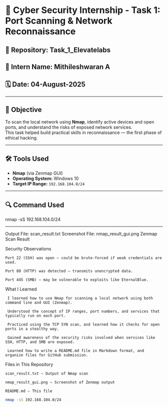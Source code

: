# 🚨 Cyber Security Internship - Task 1: Port Scanning & Network Reconnaissance

## 📁 Repository: Task_1_Elevatelabs  
## 👤 Intern Name: Mithileshwaran A
## 🗓️ Date: 04-August-2025

---

## 🎯 Objective

To scan the local network using **Nmap**, identify active devices and open ports, and understand the risks of exposed network services.  
This task helped build practical skills in reconnaissance — the first phase of ethical hacking.

---

## 🛠 Tools Used

- **Nmap** (via Zenmap GUI)
- **Operating System:** Windows 10
- **Target IP Range:** `192.168.104.0/24`

---

## 🔍 Command Used


nmap -sS 192.168.104.0/24

---

 Output File: scan_result.txt
 Screenshot File: nmap_result_gui.png
 Zenmap Scan Result

 Security Observations

    Port 22 (SSH) was open – could be brute-forced if weak credentials are used.

    Port 80 (HTTP) was detected – transmits unencrypted data.

    Port 445 (SMB) – may be vulnerable to exploits like EternalBlue.

 What I Learned

     I learned how to use Nmap for scanning a local network using both command line and GUI (Zenmap).

     Understood the concept of IP ranges, port numbers, and services that typically run on each port.

     Practiced using the TCP SYN scan, and learned how it checks for open ports in a stealthy way.

     Gained awareness of the security risks involved when services like SSH, HTTP, and SMB are exposed.

     Learned how to write a README.md file in Markdown format, and organize files for GitHub submission.

 Files in This Repository

    scan_result.txt – Output of Nmap scan

    nmap_result_gui.png – Screenshot of Zenmap output

    README.md – This file

```bash
nmap -sS 192.168.104.0/24
